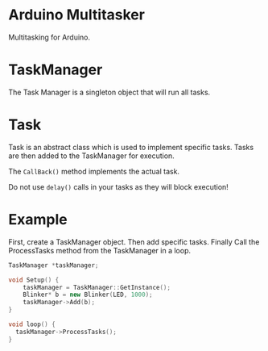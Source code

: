 # Arduino Multitasker
Multitasking for Arduino.

# TaskManager
The Task Manager is a singleton object that will run all tasks.

# Task
Task is an abstract class which is used to implement specific tasks. Tasks are then added to the TaskManager for execution.

The `CallBack()` method implements the actual task.

Do not use `delay()` calls in your tasks as they will block execution!

# Example
First, create a TaskManager object. Then add specific tasks. Finally Call the ProcessTasks method from the TaskManager in a loop.

```cpp
TaskManager *taskManager;

void Setup() {
    taskManager = TaskManager::GetInstance();
    Blinker* b = new Blinker(LED, 1000);
    taskManager->Add(b);
}

void loop() {
  taskManager->ProcessTasks();
}
```
